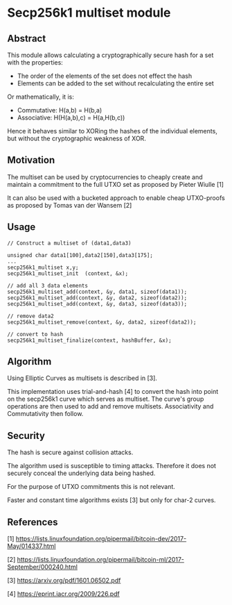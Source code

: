 Secp256k1 multiset module
=========================

Abstract
--------

This module allows calculating a cryptographically secure hash for a
set with the properties:

* The order of the elements of the set does not effect the hash
* Elements can be added to the set without recalculating the entire set

Or mathematically, it is:

* Commutative: H(a,b) = H(b,a)
* Associative: H(H(a,b),c) = H(a,H(b,c))

Hence it behaves similar to XORing the hashes of the individual elements, 
but without the cryptographic weakness of XOR.

Motivation
----------

The multiset can be used by cryptocurrencies to cheaply create and 
maintain a commitment to the full UTXO set as proposed by Pieter Wiulle [1]

It can also be used with a bucketed approach to enable cheap UTXO-proofs as
proposed by Tomas van der Wansem [2]

Usage
-----

    // Construct a multiset of (data1,data3)

    unsigned char data1[100],data2[150],data3[175];
    ...
    secp256k1_multiset x,y;
    secp256k1_multiset_init  (context, &x);

    // add all 3 data elements
    secp256k1_multiset_add(context, &y, data1, sizeof(data1));
    secp256k1_multiset_add(context, &y, data2, sizeof(data2));
    secp256k1_multiset_add(context, &y, data3, sizeof(data3));

    // remove data2
    secp256k1_multiset_remove(context, &y, data2, sizeof(data2));

    // convert to hash
    secp256k1_multiset_finalize(context, hashBuffer, &x);

Algorithm
---------

Using Elliptic Curves as multisets is described in [3].

This implementation uses trial-and-hash [4] to convert the hash into
point on the secp256k1 curve which serves as multiset. The curve's 
group operations are then used to add and remove multisets. 
Associativity and Commutativity then follow.

Security
--------
The hash is secure against collision attacks.

The algorithm used is susceptible to timing attacks. Therefore it does
not securely conceal the underlying data being hashed.

For the purpose of UTXO commitments this is not relevant.

Faster and constant time algorithms exists [3] but only for char-2 curves.

References
----------

[1] https://lists.linuxfoundation.org/pipermail/bitcoin-dev/2017-May/014337.html

[2] https://lists.linuxfoundation.org/pipermail/bitcoin-ml/2017-September/000240.html

[3] https://arxiv.org/pdf/1601.06502.pdf

[4] https://eprint.iacr.org/2009/226.pdf

